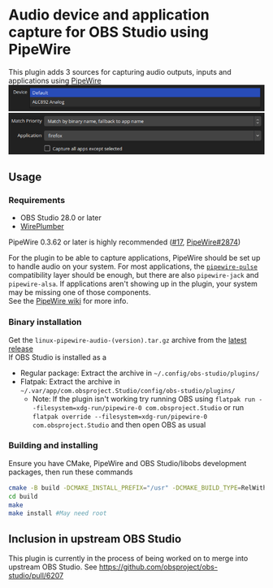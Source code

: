 # Audio device and application capture for OBS Studio using PipeWire 

This plugin adds 3 sources for capturing audio outputs, inputs and applications using [PipeWire](https://pipewire.org)
![Device capture properties](assets/device-capture.png)
![App capture properties](assets/app-capture.png)

## Usage
### Requirements
- OBS Studio 28.0 or later
- [WirePlumber](https://pipewire.pages.freedesktop.org/wireplumber/)

PipeWire 0.3.62 or later is highly recommended ([#17](https://github.com/dimtpap/obs-pipewire-audio-capture/issues/17), [PipeWire#2874](https://gitlab.freedesktop.org/pipewire/pipewire/-/issues/2874))

For the plugin to be able to capture applications, PipeWire should be set up to handle audio on your system.
For most applications, the [`pipewire-pulse`](https://gitlab.freedesktop.org/pipewire/pipewire/-/wikis/FAQ#should-i-uninstall-everything-pulseaudio)
compatibility layer should be enough, but there are also `pipewire-jack` and `pipewire-alsa`.
If applications aren't showing up in the plugin, your system may be missing one of those components.  
See the [PipeWire wiki](https://gitlab.freedesktop.org/pipewire/pipewire/-/wikis/home) for more info.

### Binary installation
Get the `linux-pipewire-audio-(version).tar.gz` archive from the [latest release](https://github.com/dimtpap/obs-pipewire-audio-capture/releases/latest)  
If OBS Studio is installed as a
- Regular package: Extract the archive in `~/.config/obs-studio/plugins/`
- Flatpak: Extract the archive in `~/.var/app/com.obsproject.Studio/config/obs-studio/plugins/`  
  - Note: If the plugin isn't working try running OBS using `flatpak run --filesystem=xdg-run/pipewire-0 com.obsproject.Studio`
  or run `flatpak override --filesystem=xdg-run/pipewire-0 com.obsproject.Studio` and then open OBS as usual

### Building and installing
Ensure you have CMake, PipeWire and OBS Studio/libobs development packages, then run these commands
```sh
cmake -B build -DCMAKE_INSTALL_PREFIX="/usr" -DCMAKE_BUILD_TYPE=RelWithDebInfo
cd build
make
make install #May need root
```
## Inclusion in upstream OBS Studio

This plugin is currently in the process of being worked on to merge into upstream OBS Studio. See https://github.com/obsproject/obs-studio/pull/6207
